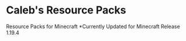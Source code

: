# Caleb's Resource Packs
Resource Packs for Minecraft
*Currently Updated for Minecraft Release 1.19.4
